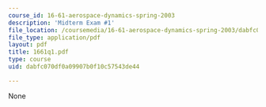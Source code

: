 ```yaml
---
course_id: 16-61-aerospace-dynamics-spring-2003
description: 'Midterm Exam #1'
file_location: /coursemedia/16-61-aerospace-dynamics-spring-2003/dabfc070df0a09907b0f10c57543de44_1661q1.pdf
file_type: application/pdf
layout: pdf
title: 1661q1.pdf
type: course
uid: dabfc070df0a09907b0f10c57543de44

---
```

None
